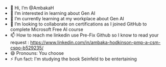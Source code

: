 - 👋 Hi, I’m @AmbakaH
- 👀 I’m interested in learning about Gen AI
- 🌱 I’m currently learning at my workplace about Gen AI
- 💞️ I’m looking to collaborate on certifications as I joined GitHub to complete Microsoft Free AI course
- 📫 How to reach me linkedin use Pre-Fix Github so I know to read your request : https://www.linkedin.com/in/ambaka-hodkinson-pmp-a-csm-cspo-b529235/
- 😄 Pronouns: You choose
- ⚡ Fun fact: I'm studying the book Seinfeld to be entertaining

<!---
AmbakaH/AmbakaH is a ✨ special ✨ repository because its `README.md` (this file) appears on your GitHub profile.
You can click the Preview link to take a look at your changes.
--->

